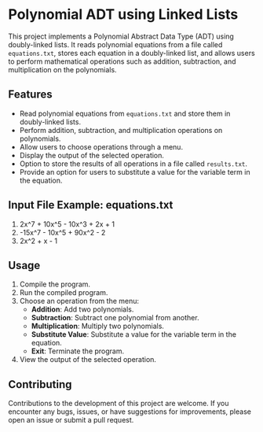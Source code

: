 # Polynomial ADT using Linked Lists

This project implements a Polynomial Abstract Data Type (ADT) using doubly-linked lists. It reads polynomial equations from a file called `equations.txt`, stores each equation in a doubly-linked list, and allows users to perform mathematical operations such as addition, subtraction, and multiplication on the polynomials.

## Features

- Read polynomial equations from `equations.txt` and store them in doubly-linked lists.
- Perform addition, subtraction, and multiplication operations on polynomials.
- Allow users to choose operations through a menu.
- Display the output of the selected operation.
- Option to store the results of all operations in a file called `results.txt`.
- Provide an option for users to substitute a value for the variable term in the equation.

## Input File Example: equations.txt
  1. 2x^7 + 10x^5 - 10x^3 + 2x + 1
  2. -15x^7 - 10x^5 + 90x^2 - 2
  3. 2x^2 + x - 1

## Usage

1. Compile the program.
2. Run the compiled program.
3. Choose an operation from the menu:
   - **Addition**: Add two polynomials.
   - **Subtraction**: Subtract one polynomial from another.
   - **Multiplication**: Multiply two polynomials.
   - **Substitute Value**: Substitute a value for the variable term in the equation.
   - **Exit**: Terminate the program.
4. View the output of the selected operation.

## Contributing
Contributions to the development of this project are welcome. If you encounter any bugs, issues, or have suggestions for improvements, please open an issue or submit a pull request.



